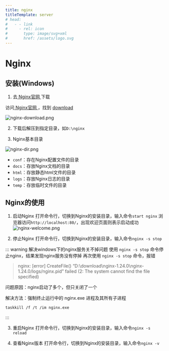 ```yaml
---
title: nginx
titleTemplate: server
# head:
#   - - link
#     - rel: icon
#       type: image/svg+xml
#       href: /assets/logo.svg
---
```


# Nginx

## 安装(Windows)

1. 去[ Nginx官网 ](https://nginx.org/en/index.html)下载

访问[ Nginx官网 ](https://nginx.org/en/index.html)，找到 [download](https://nginx.org/en/download.html)

![nginx-download.png](/assets/nginx-download.png)

2. 下载后解压到指定目录，如`D:\nginx`

3. Nginx基本目录

![nginx-dir.png](/assets/nginx-dir.png)

- `conf`：存在Nginx配置文件的目录
- `docs`：存放Nginx文档的目录
- `html`：存放静态html文件的目录
- `logs`：存放Nginx日志的目录
- `temp`：存放临时文件的目录

## Nginx的使用

1. 启动Nginx
打开命令行，切换到Nginx的安装目录，输入命令`start nginx`
浏览器访问`http://localhost:80/`，出现欢迎页面则表示启动成功
![nginx-welcome.png](/assets/nginx-welcome.png)

2. 停止Nginx
打开命令行，切换到Nginx的安装目录，输入命令`nginx -s stop`

::: warning 解决windows下的nginx服务关不掉问题
使用 `nginx -s stop` 命令停止nginx，结果发现nginx服务没有停掉
再次使用 `nginx -s stop` 命令，报错

> nginx: [error] CreateFile() “D:\download\nginx-1.24.0\nginx-1.24.0/logs/nginx.pid” failed (2: The system cannot find the file specified)

问题原因：nginx启动了多个，但只关闭了一个

解决方法：强制终止运行中的 nginx.exe 进程及其所有子进程
```bash
taskkill /f /t /im nginx.exe

```
:::

3. 重启Nginx
打开命令行，切换到Nginx的安装目录，输入命令`nginx -s reload`

4. 查看Nginx版本
打开命令行，切换到Nginx的安装目录，输入命令`nginx -v`






